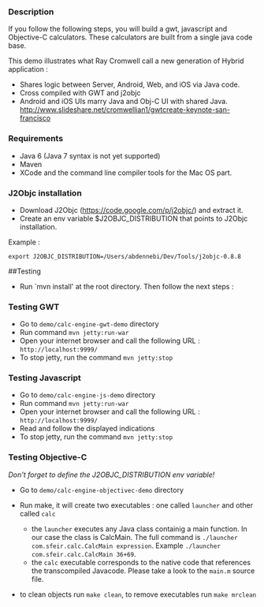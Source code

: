 ### Description

If you follow the following steps, you will build a gwt, javascript and Objective-C calculators.
These calculators are built from a single java code base.

This demo illustrates what Ray Cromwell call a new generation of Hybrid application :
- Shares logic between Server, Android, Web, and iOS via Java code. 
- Cross compiled with GWT and j2objc 
- Android and iOS UIs marry Java and Obj-C UI with shared Java.
http://www.slideshare.net/cromwellian1/gwtcreate-keynote-san-francisco



### Requirements

- Java 6 (Java 7 syntax is not yet supported)
- Maven
- XCode and the command line compiler tools for the Mac OS part.

### J2Objc installation
- Download J2Objc (https://code.google.com/p/j2objc/) and extract it.
- Create an env variable $J2OBJC_DISTRIBUTION that points to J2Objc installation.

Example :

    export J2OBJC_DISTRIBUTION=/Users/abdennebi/Dev/Tools/j2objc-0.8.8

##Testing

- Run `mvn install' at the root directory. Then follow the next steps :


### Testing GWT

- Go to `demo/calc-engine-gwt-demo` directory
- Run command `mvn jetty:run-war`
- Open your internet browser and call the following URL : `http://localhost:9999/`
- To stop jetty, run the command `mvn jetty:stop`

### Testing Javascript

- Go to `demo/calc-engine-js-demo` directory
- Run command `mvn jetty:run-war`
- Open your internet browser and call the following URL : `http://localhost:9999/`
- Read and follow the displayed indications
- To stop jetty, run the command `mvn jetty:stop`

### Testing Objective-C
*Don't forget to define the J2OBJC_DISTRIBUTION env variable!*

- Go to `demo/calc-engine-objectivec-demo` directory
- Run make, it will create two executables : one called `launcher` and other called `calc`
    - the `launcher` executes any Java class containig a main function. In our case the class is CalcMain.
    The full command is `./launcher com.sfeir.calc.CalcMain expression`. Example `./launcher com.sfeir.calc.CalcMain 36+69`.
    - the `calc` executable corresponds to the native code that references the transcompiled Javacode. Please take a look to the `main.m` source file.

- to clean objects run `make clean`, to remove executables run `make mrclean`


